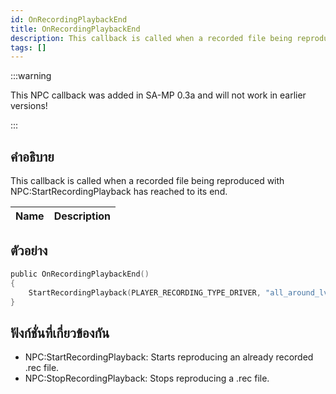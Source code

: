 ```yaml
---
id: OnRecordingPlaybackEnd
title: OnRecordingPlaybackEnd
description: This callback is called when a recorded file being reproduced with NPCStartRecordingPlayback has reached to its end.
tags: []
---
```


:::warning

This NPC callback was added in SA-MP 0.3a and will not work in earlier versions!

:::

## คำอธิบาย

This callback is called when a recorded file being reproduced with NPC:StartRecordingPlayback has reached to its end.

| Name | Description |
| ---- | ----------- |


## ตัวอย่าง

```c
public OnRecordingPlaybackEnd()
{
    StartRecordingPlayback(PLAYER_RECORDING_TYPE_DRIVER, "all_around_lv_bus"); //This would start the recorded file again once it finishes reproducing.
}
```

## ฟังก์ชั่นที่เกี่ยวข้องกัน

- NPC:StartRecordingPlayback: Starts reproducing an already recorded .rec file.
- NPC:StopRecordingPlayback: Stops reproducing a .rec file.
